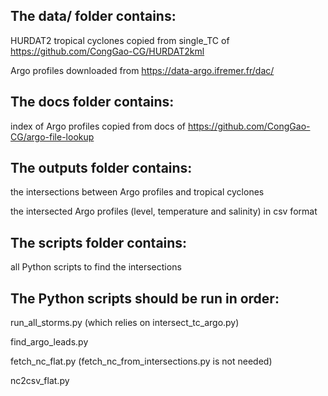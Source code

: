 ## The data/ folder contains:

HURDAT2 tropical cyclones copied from single_TC of https://github.com/CongGao-CG/HURDAT2kml

Argo profiles downloaded from https://data-argo.ifremer.fr/dac/

## The docs folder contains:

index of Argo profiles copied from docs of https://github.com/CongGao-CG/argo-file-lookup

## The outputs folder contains:

the intersections between Argo profiles and tropical cyclones

the intersected Argo profiles (level, temperature and salinity) in csv format

## The scripts folder contains:

all Python scripts to find the intersections

## The Python scripts should be run in order:

run_all_storms.py (which relies on intersect_tc_argo.py)

find_argo_leads.py

fetch_nc_flat.py (fetch_nc_from_intersections.py is not needed)

nc2csv_flat.py

